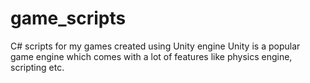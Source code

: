 # game_scripts
C# scripts for my games created using Unity engine
Unity is a popular game engine which comes with a lot of features like physics engine, scripting etc.
